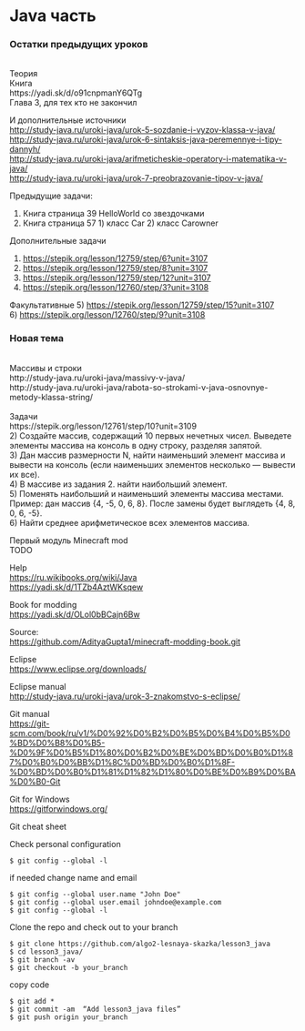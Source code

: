 # Java часть

<h3>Остатки предыдущих уроков</h3><br>
Теория<br>
Книга<br> 
https://yadi.sk/d/o91cnpmanY6QTg<br> 
Глава 3, для тех кто не закончил<br>

И дополнительные источники<br>
http://study-java.ru/uroki-java/urok-5-sozdanie-i-vyzov-klassa-v-java/<br>
http://study-java.ru/uroki-java/urok-6-sintaksis-java-peremennye-i-tipy-dannyh/<br>
http://study-java.ru/uroki-java/arifmeticheskie-operatory-i-matematika-v-java/<br>
http://study-java.ru/uroki-java/urok-7-preobrazovanie-tipov-v-java/<br>

Предыдущие задачи:<br>
1) Книга страница 39 HelloWorld со звездочками<br>
2) Книга страница 57 1) класс Car 2) класс Carowner

Дополнительные задачи<br>
1) https://stepik.org/lesson/12759/step/6?unit=3107<br>
2) https://stepik.org/lesson/12759/step/8?unit=3107<br>
3) https://stepik.org/lesson/12759/step/12?unit=3107<br>
4) https://stepik.org/lesson/12760/step/3?unit=3108<br>

Факультативные
5) https://stepik.org/lesson/12759/step/15?unit=3107<br>
6) https://stepik.org/lesson/12760/step/9?unit=3108<br>

<h3>Новая тема</h3><br>
Массивы и строки<br>
http://study-java.ru/uroki-java/massivy-v-java/<br>
http://study-java.ru/uroki-java/rabota-so-strokami-v-java-osnovnye-metody-klassa-string/<br>
<br>
Задачи<br>
https://stepik.org/lesson/12761/step/10?unit=3109<br>
2) Создайте массив, содержащий 10 первых нечетных чисел. Выведете элементы массива на консоль в одну строку, разделяя запятой.<br>
3) Дан массив размерности N,  найти наименьший элемент массива и вывести на консоль (если наименьших элементов несколько — вывести их все).<br>
4) В массиве из задания 2. найти наибольший элемент.<br>
5) Поменять наибольший и наименьший элементы массива местами. Пример: дан массив {4, -5, 0, 6, 8}.  После замены будет выглядеть {4, 8, 0, 6, -5}.<br>
6) Найти среднее арифметическое всех элементов массива.<br>

Первый модуль Minecraft mod<br>
TODO

Help<br>
https://ru.wikibooks.org/wiki/Java<br>
https://yadi.sk/d/1TZb4AztWKsqew<br>

Book for modding<br>
https://yadi.sk/d/OLol0bBCajn6Bw<br>

Source:<br>
https://github.com/AdityaGupta1/minecraft-modding-book.git<br>

Eclipse<br>
https://www.eclipse.org/downloads/<br>

Eclipse manual<br>
http://study-java.ru/uroki-java/urok-3-znakomstvo-s-eclipse/<br>

Git manual<br>
https://git-scm.com/book/ru/v1/%D0%92%D0%B2%D0%B5%D0%B4%D0%B5%D0%BD%D0%B8%D0%B5-%D0%9F%D0%B5%D1%80%D0%B2%D0%BE%D0%BD%D0%B0%D1%87%D0%B0%D0%BB%D1%8C%D0%BD%D0%B0%D1%8F-%D0%BD%D0%B0%D1%81%D1%82%D1%80%D0%BE%D0%B9%D0%BA%D0%B0-Git

Git for Windows<br>
https://gitforwindows.org/<br>

Git cheat sheet<br>

Check personal configuration
<pre><code>$ git config --global -l</code></pre>

if needed change name and email
<pre><code>$ git config --global user.name "John Doe" 
$ git config --global user.email johndoe@example.com
$ git config --global -l</code></pre>

Clone the repo and check out to your branch

<pre><code>$ git clone https://github.com/algo2-lesnaya-skazka/lesson3_java
$ cd lesson3_java/
$ git branch -av
$ git checkout -b your_branch</code></pre>

copy code

<pre><code>$ git add *
$ git commit -am  “Add lesson3_java files”
$ git push origin your_branch</code></pre>
